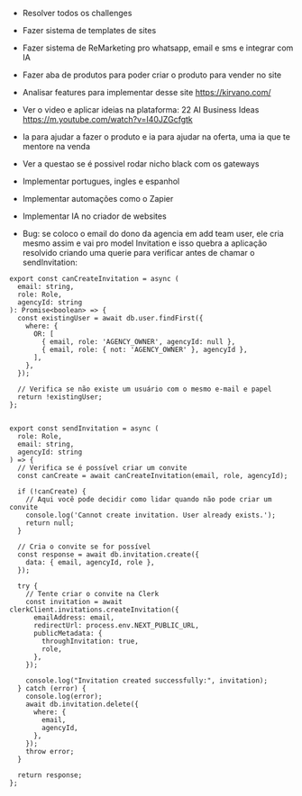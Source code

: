 - Resolver todos os challenges

- Fazer sistema de templates de sites

- Fazer sistema de ReMarketing pro whatsapp, email e sms e integrar com IA

- Fazer aba de produtos para poder criar o produto para vender no site

- Analisar features para implementar desse site https://kirvano.com/

- Ver o video e aplicar ideias na plataforma: 22 AI Business Ideas https://m.youtube.com/watch?v=I40JZGcfgtk

- Ia para ajudar a fazer o produto e ia para ajudar na oferta, uma ia que te mentore na venda

- Ver a questao se é possivel rodar nicho black com os gateways

- Implementar portugues, ingles e espanhol

- Implementar automações como o Zapier

- Implementar IA no criador de websites


- Bug: se coloco o email do dono da agencia em add team user, ele cria mesmo assim e vai pro model Invitation e isso quebra a aplicação
resolvido criando uma querie para verificar antes de chamar o sendInvitation:

```
export const canCreateInvitation = async (
  email: string,
  role: Role,
  agencyId: string
): Promise<boolean> => {
  const existingUser = await db.user.findFirst({
    where: {
      OR: [
        { email, role: 'AGENCY_OWNER', agencyId: null },
        { email, role: { not: 'AGENCY_OWNER' }, agencyId },
      ],
    },
  });

  // Verifica se não existe um usuário com o mesmo e-mail e papel
  return !existingUser;
};


export const sendInvitation = async (
  role: Role,
  email: string,
  agencyId: string
) => {
  // Verifica se é possível criar um convite
  const canCreate = await canCreateInvitation(email, role, agencyId);

  if (!canCreate) {
    // Aqui você pode decidir como lidar quando não pode criar um convite
    console.log('Cannot create invitation. User already exists.');
    return null;
  }

  // Cria o convite se for possível
  const response = await db.invitation.create({
    data: { email, agencyId, role },
  });

  try {
    // Tente criar o convite na Clerk
    const invitation = await clerkClient.invitations.createInvitation({
      emailAddress: email,
      redirectUrl: process.env.NEXT_PUBLIC_URL,
      publicMetadata: {
        throughInvitation: true,
        role,
      },
    });

    console.log("Invitation created successfully:", invitation);
  } catch (error) {
    console.log(error);
    await db.invitation.delete({
      where: {
        email,
        agencyId,
      },
    });
    throw error;
  }

  return response;
};
```